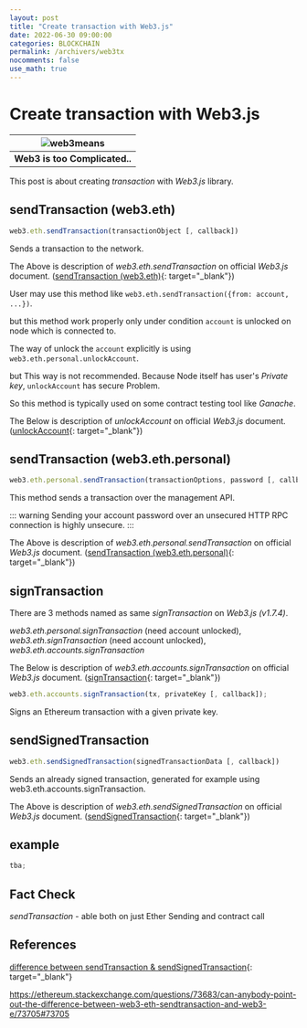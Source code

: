 ```yaml
---
layout: post
title: "Create transaction with Web3.js"
date: 2022-06-30 09:00:00
categories: BLOCKCHAIN
permalink: /archivers/web3tx
nocomments: false
use_math: true
---
```


# Create transaction with Web3.js

| ![web3means](/assets/posts/2022-06-29-nodeInput/web3means.gif) |
| :------------------------------------------------------------: |
|                <b>Web3 is too Complicated..</b>                |

This post is about creating _transaction_ with _Web3.js_ library.

## sendTransaction (web3.eth)

```javascript
web3.eth.sendTransaction(transactionObject [, callback])
```

Sends a transaction to the network.

The Above is description of _web3.eth.sendTransaction_ on official _Web3.js_ document. ([sendTransaction (web3.eth)](https://web3js.readthedocs.io/en/v1.7.4/web3-eth.html#sendtransaction){: target="\_blank"})

User may use this method like `web3.eth.sendTransaction({from: account, ...})`.

but this method work properly only under condition `account` is unlocked on node which is connected to.

The way of unlock the `account` explicitly is using `web3.eth.personal.unlockAccount`.

but This way is not recommended. Because Node itself has user's _Private key_, `unlockAccount` has secure Problem.

So this method is typically used on some contract testing tool like _Ganache_.

The Below is description of _unlockAccount_ on official _Web3.js_ document. ([unlockAccount](https://web3js.readthedocs.io/en/v1.2.0/web3-eth-personal.html#unlockaccount){: target="\_blank"})

## sendTransaction (web3.eth.personal)

```javascript
web3.eth.personal.sendTransaction(transactionOptions, password [, callback])
```

This method sends a transaction over the management API.

::: warning
Sending your account password over an unsecured HTTP RPC connection is highly unsecure.
:::

The Above is description of _web3.eth.personal.sendTransaction_ on official _Web3.js_ document. ([sendTransaction (web3.eth.personal)](https://web3js.readthedocs.io/en/v1.7.4/web3-eth-personal.html#sendtransaction){: target="\_blank"})

## signTransaction

There are 3 methods named as same _signTransaction_ on _Web3.js (v1.7.4)_.

_web3.eth.personal.signTransaction_ (need account unlocked), _web3.eth.signTransaction_ (need account unlocked), _web3.eth.accounts.signTransaction_

The Below is description of _web3.eth.accounts.signTransaction_ on official _Web3.js_ document. ([signTransaction](https://web3js.readthedocs.io/en/v1.7.4/web3-eth-accounts.html#signtransaction){: target="\_blank"})

```javascript
web3.eth.accounts.signTransaction(tx, privateKey [, callback]);
```

Signs an Ethereum transaction with a given private key.

## sendSignedTransaction

```javascript
web3.eth.sendSignedTransaction(signedTransactionData [, callback])
```

Sends an already signed transaction, generated for example using web3.eth.accounts.signTransaction.

The Above is description of _web3.eth.sendSignedTransaction_ on official _Web3.js_ document. ([sendSignedTransaction](https://web3js.readthedocs.io/en/v1.7.4/web3-eth.html?#sendsignedtransaction){: target="\_blank"})

## example

```javascript
tba;
```

## Fact Check

<!-- make table -->

_sendTransaction_ - able both on just Ether Sending and contract call

## References

[difference between sendTransaction & sendSignedTransaction](https://developer.mozilla.org/ko/docs/Web/JavaScript/Reference/Global_Objects/Array){: target="\_blank"}

https://ethereum.stackexchange.com/questions/73683/can-anybody-point-out-the-difference-between-web3-eth-sendtransaction-and-web3-e/73705#73705

<!-- [Array on mozzila.org](https://developer.mozilla.org/ko/docs/Web/JavaScript/Reference/Global_Objects/Array){: target="\_blank"} -->

<!-- ![permasecond](/assets/posts/2020-02-21-cmdcolor/permasecond.png) -->
